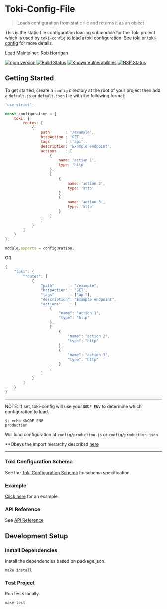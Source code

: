 # Toki-Config-File <!-- Repo Name -->
> Loads configuration from static file and returns it as an object <!-- Repo Brief Description -->

<!-- Long Description -->
This is the static file configuration loading submodule for the Toki project which is used by `toki-config` to load a toki configuration. See [toki](https://github.com/xogroup/toki) or [toki-config](https://github.com/xogroup/toki-config) for more details.

<!-- Maintainer (Hint, probably you) -->
Lead Maintainer: [Rob Horrigan](https://github.com/robhorrigan)

<!-- Badges Go Here -->

<!-- Build Status from Travis --><!-- Security Scan from Snyk.io --><!-- Security Scan from NSP -->
[![npm version](https://badge.fury.io/js/toki-config-file.svg)](https://badge.fury.io/js/toki-config-file)
[![Build Status](https://travis-ci.org/xogroup/toki-config-file.svg?branch=master)](https://travis-ci.org/xogroup/toki-config-file)
[![Known Vulnerabilities](https://snyk.io/test/github/xogroup/toki-config-file/badge.svg)](https://snyk.io/test/github/xogroup/toki-config-file)
[![NSP Status](https://nodesecurity.io/orgs/xo-group/projects/f49cc4e1-50db-40b1-9d18-b7a84b7f41eb/badge)](https://nodesecurity.io/orgs/xo-group/projects/f49cc4e1-50db-40b1-9d18-b7a84b7f41eb)

<!-- End Badges -->
<!-- Quick Example -->
## Getting Started
To get started, create a `config` directory at the root of your project then add
a `default.js` or `default.json` file with the following format:

```Javascript
'use strict';

const configuration = {
    toki: {
        routes: [
            {
                path       : '/example',
                httpAction : 'GET',
                tags       : ['api'],
                description: 'Example endpoint',
                actions    : [
                    {
                        name: 'action 1',
                        type: 'http'
                    },
                    [
                        {
                            name: 'action 2',
                            type: 'http'
                        },
                        {
                            name: 'action 3',
                            type: 'http'
                        }
                    ]
                ]
            }
        ]
    }
};

module.exports = configuration;
```
OR
```Javascript
{
    "toki": {
        "routes": [
            {
                "path"       : "/example",
                "httpAction" : "GET",
                "tags"       : ["api"],
                "description": "Example endpoint",
                "actions"    : [
                    {
                        "name": "action 1",
                        "type": "http"
                    },
                    [
                        {
                            "name": "action 2",
                            "type": "http"
                        },
                        {
                            "name": "action 3",
                            "type": "http"
                        }
                    ]
                ]
            }
        ]
    }
}
```

***

NOTE: If set, toki-config will use your `NODE_ENV` to determine which configuration to load.
```
$: echo $NODE_ENV
production
```
Will load configuration at `config/production.js` or `config/production.json`

**Obeys the import hierarchy described [here](https://github.com/lorenwest/node-config/wiki/Configuration-Files)

***

### Toki Configuration Schema

See the [Toki Configuration Schema](https://github.com/xogroup/toki-config/blob/master/schema.md) for schema specification.

### Example
[Click here](https://github.com/xogroup/toki-config-file/blob/master/example.md) for an example

### API Reference
See [API Reference](https://github.com/xogroup/toki-config-file/blob/master/API.md)

## Development Setup

### Install Dependencies
Install the dependencies based on package.json.
```Text
make install
```

### Test Project
Run tests locally.
```Text
make test
```

<!-- Customize this if needed -->
<!-- Anything Else (Sponsors, Links, Etc) -->
